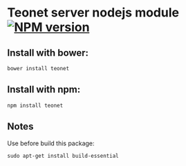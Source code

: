 # Teonet server nodejs module [![NPM version][npm-image]][npm-url]

## Install with bower:  
```
bower install teonet
```

## Install with npm:  
```
npm install teonet
```

## Notes

Use before build this package:

    sudo apt-get install build-essential

[npm-image]: https://badge.fury.io/js/teonet.svg
[npm-url]: https://npmjs.org/package/teonet
[travis-image]: https://travis-ci.org//teonet.svg?branch=master
[travis-url]: https://travis-ci.org//teonet
[daviddm-image]: https://david-dm.org//teonet.svg?theme=shields.io
[daviddm-url]: https://david-dm.org//teonet
[coveralls-image]: https://coveralls.io/repos//teonet/badge.svg
[coveralls-url]: https://coveralls.io/r//teonet
